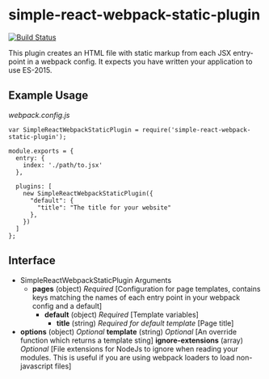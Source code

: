 # simple-react-webpack-static-plugin

[![Build Status](https://travis-ci.org/standardpixel/simple-react-webpack-static-plugin.svg?branch=master)](https://travis-ci.org/standardpixel/simple-react-webpack-static-plugin)

This plugin creates an HTML file with static markup from each JSX entry-point in a webpack config. It expects you have written your application to use ES-2015.

## Example Usage

_webpack.config.js_
```
var SimpleReactWebpackStaticPlugin = require('simple-react-webpack-static-plugin');

module.exports = {
  entry: {
    index: './path/to.jsx'
  },

  plugins: [
    new SimpleReactWebpackStaticPlugin({
      "default": {
        "title": "The title for your website"
      },
    })
  ]
};
```

## Interface
  * SimpleReactWebpackStaticPlugin Arguments
    * **pages** (object) _Required_ [Configuration for page templates, contains keys matching the names of each entry point in your webpack config and a default]
      * **default** (object) _Required_ [Template variables]
        * **title** (string) _Required for default template_ [Page title]
  * **options** (object) _Optional_
    **template** (string) _Optional_ [An override function which returns a template sting]
    **ignore-extensions** (array) _Optional_ [File extensions for NodeJs to ignore when reading your modules. This is useful if you are using webpack loaders to load non-javascript files]
